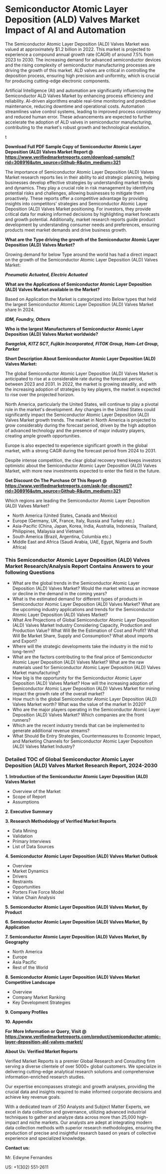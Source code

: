 <meta name="title" content="Global Semiconductor Atomic Layer Deposition (ALD) Valves Market Impact of AI and Automation"><meta name="description" content="The Semiconductor Atomic Layer Deposition (ALD) Valves Market was valued at approximately $1.2 billion in 2022. This market is projected to experience a compound annua"><meta name="title" content="Semiconductor Atomic Layer Deposition (ALD) Valves Market Size, Share, Scope, Trends, Growth, Opportunities, Analysis, Forecast"><h1>Semiconductor Atomic Layer Deposition (ALD) Valves Market Impact of AI and Automation</h1><p>The Semiconductor Atomic Layer Deposition (ALD) Valves Market was valued at approximately $1.2 billion in 2022. This market is projected to experience a compound annual growth rate (CAGR) of around 7.5% from 2023 to 2030. The increasing demand for advanced semiconductor devices and the rising complexity of semiconductor manufacturing processes are driving the growth of this market. ALD valves are critical in controlling the deposition process, ensuring high precision and uniformity, which is crucial for producing cutting-edge electronic components.</p><p>Artificial Intelligence (AI) and automation are significantly influencing the Semiconductor ALD Valves Market by enhancing process efficiency and reliability. AI-driven algorithms enable real-time monitoring and predictive maintenance, reducing downtime and operational costs. Automation streamlines valve control systems, leading to improved process consistency and reduced human error. These advancements are expected to further accelerate the adoption of ALD valves in semiconductor manufacturing, contributing to the market's robust growth and technological evolution.</p>t</p><p id="" class=""><strong>Download Full PDF Sample Copy of Semiconductor Atomic Layer Deposition (ALD) Valves Market Report @ <a href="https://www.verifiedmarketreports.com/download-sample/?rid=308916&utm_source=Github-R&utm_medium=321" target="_blank">https://www.verifiedmarketreports.com/download-sample/?rid=308916&utm_source=Github-R&utm_medium=321</a></strong></p><p>The importance of&nbsp;Semiconductor Atomic Layer Deposition (ALD) Valves Market research reports lies in their ability to aid strategic planning, helping businesses develop effective strategies by understanding market trends and dynamics. They play a crucial role in risk management by identifying potential risks and challenges, allowing businesses to mitigate them proactively. These reports offer a competitive advantage by providing insights into competitors' strategies and Semiconductor Atomic Layer Deposition (ALD) Valves Market positioning. For investors, they provide critical data for making informed decisions by highlighting market forecasts and growth potential. Additionally, market research reports guide product development by understanding consumer needs and preferences, ensuring products meet market demands and drive business growth.</p><p><strong>What are the&nbsp;Type driving the growth of the Semiconductor Atomic Layer Deposition (ALD) Valves Market?</strong></p><p id="" class="">Growing demand for below Type around the world has had a direct impact on the growth of the Semiconductor Atomic Layer Deposition (ALD) Valves Market:</p><em><strong>Pneumatic Actuated, Electric Actuated</strong></em></p><strong>What are the&nbsp;Applications&nbsp;of Semiconductor Atomic Layer Deposition (ALD) Valves Market available in the Market?</strong></p><p id="" class="">Based on Application the Market is categorized into Below types that held the largest Semiconductor Atomic Layer Deposition (ALD) Valves Market share In 2024.</p><em><strong>IDM, Foundry, Others</strong></em></p><strong>Who is the largest Manufacturers of Semiconductor Atomic Layer Deposition (ALD) Valves Market worldwide?</strong></p><p><em><strong>Swagelok, KITZ SCT, Fujikin Incorporated, FITOK Group, Ham-Let Group, Parker</strong></em></p><p id="" class=""><strong>Short Description About Semiconductor Atomic Layer Deposition (ALD) Valves Market:</strong></p><p>The global Semiconductor Atomic Layer Deposition (ALD) Valves Market is anticipated to rise at a considerable rate during the forecast period, between 2023 and 2031. In 2022, the market is growing steadily, and with the increasing adoption of strategies by key players, the market is expected to rise over the projected horizon.</p><p>North America, particularly the United States, will continue to play a pivotal role in the market's development. Any changes in the United States could significantly impact the Semiconductor Atomic Layer Deposition (ALD) Valves Market growth trends. The market in North America is projected to grow considerably during the forecast period, driven by the high adoption of advanced technology and the presence of major industry players, creating ample growth opportunities.</p><p>Europe is also expected to experience significant growth in the global market, with a strong CAGR during the forecast period from 2024 to 2031.</p><p>Despite intense competition, the clear global recovery trend keeps investors optimistic about the Semiconductor Atomic Layer Deposition (ALD) Valves Market, with more new investments expected to enter the field in the future.</p><p id="" class=""><strong>Get Discount On The Purchase Of This Report @ <a href="https://www.verifiedmarketreports.com/ask-for-discount/?rid=308916&utm_source=Github-R&utm_medium=321" target="_blank">https://www.verifiedmarketreports.com/ask-for-discount/?rid=308916&utm_source=Github-R&utm_medium=321</a></strong></p>Which regions are leading the Semiconductor Atomic Layer Deposition (ALD) Valves Market?</p><ul><li>North America (United States, Canada and Mexico)</li><li>Europe (Germany, UK, France, Italy, Russia and Turkey etc.)</li><li>Asia-Pacific (China, Japan, Korea, India, Australia, Indonesia, Thailand, Philippines, Malaysia and Vietnam)</li><li>South America (Brazil, Argentina, Columbia etc.)</li><li>Middle East and Africa (Saudi Arabia, UAE, Egypt, Nigeria and South Africa)</li></ul><h3 id="" class="">This Semiconductor Atomic Layer Deposition (ALD) Valves Market Research/Analysis Report Contains Answers to your following Questions</h3><ul><li>What are the global trends in the Semiconductor Atomic Layer Deposition (ALD) Valves Market? Would the market witness an increase or decline in the demand in the coming years?</li><li>What is the estimated demand for different types of products in Semiconductor Atomic Layer Deposition (ALD) Valves Market? What are the upcoming industry applications and trends for the Semiconductor Atomic Layer Deposition (ALD) Valves Market?</li><li>What Are Projections of Global Semiconductor Atomic Layer Deposition (ALD) Valves Market Industry Considering Capacity, Production and Production Value? What Will Be the Estimation of Cost and Profit? What Will Be Market Share, Supply and Consumption? What about imports and Export?</li><li>Where will the strategic developments take the industry in the mid to long-term?</li><li>What are the factors contributing to the final price of Semiconductor Atomic Layer Deposition (ALD) Valves Market? What are the raw materials used for Semiconductor Atomic Layer Deposition (ALD) Valves Market manufacturing?</li><li>How big is the opportunity for the Semiconductor Atomic Layer Deposition (ALD) Valves Market? How will the increasing adoption of Semiconductor Atomic Layer Deposition (ALD) Valves Market for mining impact the growth rate of the overall market?</li><li>How much is the global Semiconductor Atomic Layer Deposition (ALD) Valves Market worth? What was the value of the market In 2020?</li><li>Who are the major players operating in the Semiconductor Atomic Layer Deposition (ALD) Valves Market? Which companies are the front runners?</li><li>Which are the recent industry trends that can be implemented to generate additional revenue streams?</li><li>What Should Be Entry Strategies, Countermeasures to Economic Impact, and Marketing Channels for Semiconductor Atomic Layer Deposition (ALD) Valves Market Industry?</li></ul><h3 id="" class="">Detailed TOC of Global Semiconductor Atomic Layer Deposition (ALD) Valves Market Research Report, 2024-2030</h3><p id="" class=""><strong>1. Introduction of the Semiconductor Atomic Layer Deposition (ALD) Valves Market</strong></p><ul><li>Overview of the Market</li><li>Scope of Report</li><li>Assumptions</li></ul><p id="" class=""><strong>2. Executive Summary</strong></p><p id="" class=""><strong>3. Research Methodology of Verified Market Reports</strong></p><ul><li>Data Mining</li><li>Validation</li><li>Primary Interviews</li><li>List of Data Sources</li></ul><p id="" class=""><strong>4. Semiconductor Atomic Layer Deposition (ALD) Valves Market Outlook</strong></p><ul><li>Overview</li><li>Market Dynamics</li><li>Drivers</li><li>Restraints</li><li>Opportunities</li><li>Porters Five Force Model</li><li>Value Chain Analysis</li></ul><p id="" class=""><strong>5. Semiconductor Atomic Layer Deposition (ALD) Valves Market, By Product</strong></p><p id="" class=""><strong>6. Semiconductor Atomic Layer Deposition (ALD) Valves Market, By Application</strong></p><p id="" class=""><strong>7. Semiconductor Atomic Layer Deposition (ALD) Valves Market, By Geography</strong></p><ul><li>North America</li><li>Europe</li><li>Asia Pacific</li><li>Rest of the World</li></ul><p id="" class=""><strong>8. Semiconductor Atomic Layer Deposition (ALD) Valves Market Competitive Landscape</strong></p><ul><li>Overview</li><li>Company Market Ranking</li><li>Key Development Strategies</li></ul><p id="" class=""><strong>9. Company Profiles</strong></p><p id="" class=""><strong>10. Appendix</strong></p><p id="" class=""><strong>For More Information or Query, Visit @ <a href="https://www.verifiedmarketreports.com/product/semiconductor-atomic-layer-deposition-ald-valves-market/" target="_blank">https://www.verifiedmarketreports.com/product/semiconductor-atomic-layer-deposition-ald-valves-market/</a></strong></p><p id="" class=""><strong>About Us: Verified Market Reports</strong></p><p id="" class="">Verified Market Reports is a premier Global Research and Consulting firm serving a diverse clientele of over 5000+ global customers. We specialize in delivering cutting-edge analytical research solutions and comprehensive information-enriched research studies.</p><p id="" class="">Our expertise encompasses strategic and growth analyses, providing the crucial data and insights required to make informed corporate decisions and achieve key revenue goals.</p><p id="" class="">With a dedicated team of 250 Analysts and Subject Matter Experts, we excel in data collection and governance, utilizing advanced industrial techniques to gather and analyze data across more than 25,000 high-impact and niche markets. Our analysts are adept at integrating modern data collection methods with superior research methodologies, ensuring the production of precise and insightful research based on years of collective experience and specialized knowledge.</p><p id="" class=""><strong>Contact us:</strong></p><p id="" class="">Mr. Edwyne Fernandes</p><p id="" class="">US: +1(302) 551-2611</p>
